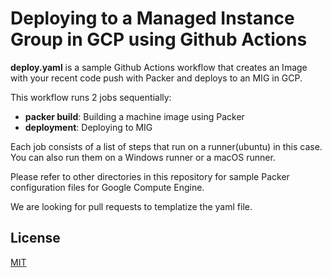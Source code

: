 
# Deploying to a Managed Instance Group in GCP using Github Actions
**deploy.yaml** is a sample Github Actions workflow that creates an Image with your recent code push with Packer and deploys to an MIG in GCP.

This workflow runs 2 jobs sequentially:

- **packer build**: Building a machine image using Packer
- **deployment**: Deploying to MIG

Each job consists of a list of steps that run on a runner(ubuntu) in this case. You can also run them on a Windows runner or a macOS runner.

Please refer to other directories in this repository for sample Packer configuration files for Google Compute Engine.

We are looking for pull requests to templatize the yaml file.

## License
[MIT]()